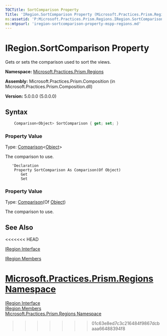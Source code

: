 ```yaml
---
TOCTitle: SortComparison Property
Title: 'IRegion.SortComparison Property (Microsoft.Practices.Prism.Regions)'
ms:assetid: 'P:Microsoft.Practices.Prism.Regions.IRegion.SortComparison'
ms:mtpsurl: 'iregion-sortcomparison-property-mspp-regions.md'
---
```



# IRegion.SortComparison Property

Gets or sets the comparison used to sort the views.

**Namespace:** [Microsoft.Practices.Prism.Regions](/patterns-practices/reference/mspp-regions-namespace)

**Assembly:** Microsoft.Practices.Prism.Composition (in Microsoft.Practices.Prism.Composition.dll)

**Version:** 5.0.0.0 (5.0.0.0)

## Syntax

```C#
    Comparison<Object> SortComparison { get; set; }
```

### Property Value

Type: [Comparison](http://msdn.microsoft.com/en-us/library/tfakywbh)&lt;[Object](http://msdn.microsoft.com/en-us/library/e5kfa45b)&gt;

The comparison to use.


```VB
   'Declaration
    Property SortComparison As Comparison(Of Object)
	   Get
	   Set
```
### Property Value

Type: [Comparison](http://msdn.microsoft.com/en-us/library/tfakywbh)(Of [Object](http://msdn.microsoft.com/en-us/library/e5kfa45b))

The comparison to use.

## See Also
<<<<<<< HEAD

[IRegion Interface](/patterns-practices/reference/iregion-interface-mspp-regions)

[IRegion Members](/patterns-practices/reference/iregion-members-mspp-regions)

[Microsoft.Practices.Prism.Regions Namespace](/patterns-practices/reference/mspp-regions-namespace)
=======
[IRegion Interface](/patterns-practices/reference/iregion-interface-mspp-regions)<br/>
[IRegion Members](/patterns-practices/reference/iregion-members-mspp-regions)<br/>
[Microsoft.Practices.Prism.Regions Namespace](/patterns-practices/reference/mspp-regions-namespace)<br/>
>>>>>>> 01c63e8ed7c3c216484f9867dcbaaa66488394f8
